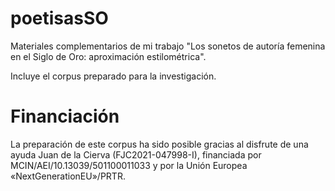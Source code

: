 # poetisasSO

Materiales complementarios de mi trabajo "Los sonetos de autoría femenina en el Siglo de Oro: aproximación estilométrica".

Incluye el corpus preparado para la investigación.

# Financiación
La preparación de este corpus ha sido posible gracias al disfrute de una ayuda Juan de la Cierva (FJC2021-047998-I), financiada por MCIN/AEI/10.13039/501100011033 y por la Unión Europea «NextGenerationEU»/PRTR.
